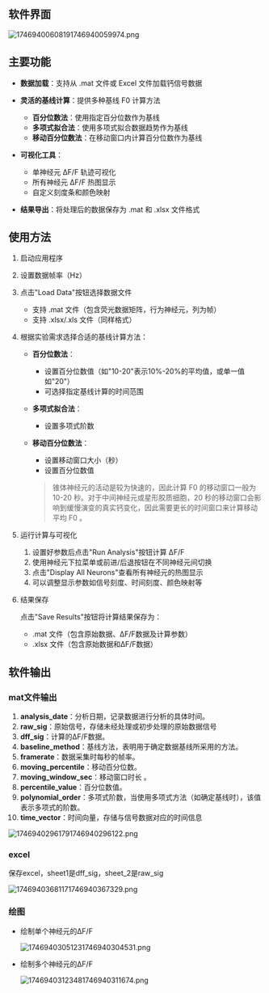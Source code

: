 ## 软件界面

![17469400608191746940059974.png](https://fastly.jsdelivr.net/gh/Achuan-2/PicBed@pic/assets/17469400608191746940059974.png)

## 主要功能

- **数据加载**：支持从 .mat 文件或 Excel 文件加载钙信号数据
- **灵活的基线计算**：提供多种基线 F0 计算方法

  - **百分位数法**：使用指定百分位数作为基线
  - **多项式拟合法**：使用多项式拟合数据趋势作为基线
  - **移动百分位数法**：在移动窗口内计算百分位数作为基线
- **可视化工具**：

  - 单神经元 ΔF/F 轨迹可视化
  - 所有神经元 ΔF/F 热图显示
  - 自定义刻度条和颜色映射
- **结果导出**：将处理后的数据保存为 .mat 和 .xlsx 文件格式

## 使用方法

1. 启动应用程序
2. 设置数据帧率（Hz）
3. 点击"Load Data"按钮选择数据文件

    - 支持 .mat 文件（包含荧光数据矩阵，行为神经元，列为帧）
    - 支持 .xlsx/.xls 文件（同样格式）
4. 根据实验需求选择合适的基线计算方法：

    - **百分位数法**：

      - 设置百分位数值（如"10-20"表示10%-20%的平均值，或单一值如"20"）
      - 可选择指定基线计算的时间范围
    - **多项式拟合法**：

      - 设置多项式阶数
    - **移动百分位数法**：

      - 设置移动窗口大小（秒）
      - 设置百分位数值

      > 锥体神经元的活动是较为快速的，因此计算 F0 的移动窗口一般为 10-20 秒。对于中间神经元或星形胶质细胞，20 秒的移动窗口会影响到缓慢演变的真实钙变化，因此需要更长的时间窗口来计算移动平均 F0 。
      >
5. 运行计算与可视化

    1. 设置好参数后点击"Run Analysis"按钮计算 ΔF/F
    2. 使用神经元下拉菜单或前进/后退按钮在不同神经元间切换
    3. 点击"Display All Neurons"查看所有神经元的热图显示
    4. 可以调整显示参数如信号刻度、时间刻度、颜色映射等
6. 结果保存

    点击"Save Results"按钮将计算结果保存为：

    - .mat 文件（包含原始数据、ΔF/F数据及计算参数）
    - .xlsx 文件（包含原始数据和ΔF/F数据）

## 软件输出

### mat文件输出

1. **analysis_date**：分析日期，记录数据进行分析的具体时间。
2. **raw_sig**：原始信号，存储未经处理或初步处理的原始数据信号
3. **dff_sig**：计算的ΔF/F数据。
4. **baseline_method**：基线方法，表明用于确定数据基线所采用的方法。
5. **framerate**：数据采集时每秒的帧率。
6. **moving_percentile**：移动百分位数。
7. **moving_window_sec**：移动窗口时长 。
8. **percentile_value**：百分位数值。
9. **polynomial_order**：多项式阶数，当使用多项式方法（如确定基线时），该值表示多项式的阶数。
10. **time_vector**：时间向量，存储与信号数据对应的时间信息

![17469402961791746940296122.png](https://fastly.jsdelivr.net/gh/Achuan-2/PicBed@pic/assets/17469402961791746940296122.png)

### excel

保存excel，sheet1是dff_sig，sheet_2是raw_sig

![17469403681171746940367329.png](https://fastly.jsdelivr.net/gh/Achuan-2/PicBed@pic/assets/17469403681171746940367329.png)

### 绘图

- 绘制单个神经元的ΔF/F

  ![17469403051231746940304531.png](https://fastly.jsdelivr.net/gh/Achuan-2/PicBed@pic/assets/17469403051231746940304531.png)
- 绘制多个神经元的ΔF/F

  ![17469403123481746940311674.png](https://fastly.jsdelivr.net/gh/Achuan-2/PicBed@pic/assets/17469403123481746940311674.png)